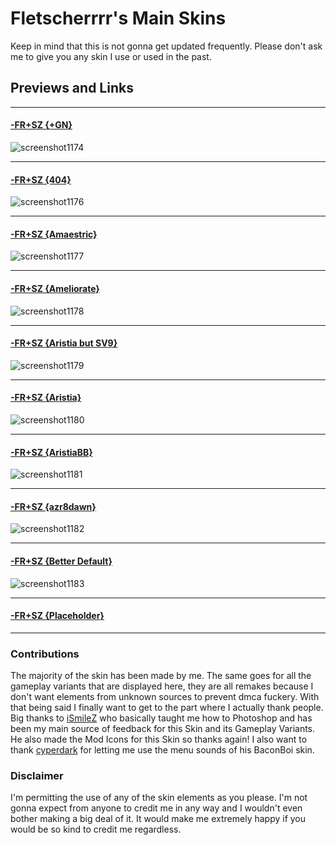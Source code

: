 # Fletscherrrr's Main Skins
Keep in mind that this is not gonna get updated frequently. Please don't ask me to give you any skin I use or used in the past.  

## Previews and Links  
____

#### [-FR+SZ {+GN}](https://drive.google.com/file/d/1Dl5NnUUGlmhEeZH4i-1aCUHsE3_wOaB-/view?usp=drive_link)  
![screenshot1174](https://github.com/Fletscherrrr/Skins/assets/115947237/72d28f30-7a58-4940-93d3-ca7f328dfcdc)

____

#### [-FR+SZ {404}](https://drive.google.com/file/d/1xtMFQ248seQdTVsc2Be950U7uVYuG-Zr/view?usp=drive_link)  
![screenshot1176](https://github.com/Fletscherrrr/Skins/assets/115947237/831527dd-c0e8-4464-9d0a-1706e3777c01)

____

#### [-FR+SZ {Amaestric}](https://drive.google.com/file/d/1yroWfTpi5BWdrK8JPkrrdj6ncylEgXMu/view?usp=drive_link)  
![screenshot1177](https://github.com/Fletscherrrr/Skins/assets/115947237/52db2d0d-9e1d-4a79-9424-6dfadb368c2f)

____

#### [-FR+SZ {Ameliorate}](https://drive.google.com/file/d/1tda3T0fOPEwyqgFZaU-ngdUCyM7yXlSk/view?usp=drive_link)  
![screenshot1178](https://github.com/Fletscherrrr/Skins/assets/115947237/4c41d644-b13f-465e-b967-1243a972716b)

____

#### [-FR+SZ {Aristia but SV9}](https://drive.google.com/file/d/1zoAfKzCNifVSXVeOyzHwmcOnB67DZR9n/view?usp=drive_link)  
![screenshot1179](https://github.com/Fletscherrrr/Skins/assets/115947237/afd255b0-b405-4818-bdb8-8e5c5629bf8b)

____

#### [-FR+SZ {Aristia}](https://drive.google.com/file/d/1MCeO6EuJCX-DEsbIrvc_XDafdOkzn1-b/view?usp=drive_link)  
![screenshot1180](https://github.com/Fletscherrrr/Skins/assets/115947237/7c95d7d0-9982-4195-9cb6-172e4f0fd616)

____

#### [-FR+SZ {AristiaBB}](https://drive.google.com/file/d/1AXr0_pXR-9Nj_asztZV9F9YECZ5vVukt/view?usp=drive_link)  
![screenshot1181](https://github.com/Fletscherrrr/Skins/assets/115947237/2ad9345b-a6e0-45b9-90fc-bc0ba9427e44)

____

#### [-FR+SZ {azr8dawn}](https://drive.google.com/file/d/1KxCMkKecYZKdnqqg3Cj0ol79PX8kRIoo/view?usp=drive_link)  
![screenshot1182](https://github.com/Fletscherrrr/Skins/assets/115947237/2e147d1f-c447-4f77-baba-dfa2c8ed4c6c)

____

#### [-FR+SZ {Better Default}](https://drive.google.com/file/d/1YUlElLfylK45yvYO7Opj2q2bx4hgGBRq/view?usp=drive_link)  
![screenshot1183](https://github.com/Fletscherrrr/Skins/assets/115947237/de1b8948-819c-4147-a508-8349a40ef9a2)

____

#### [-FR+SZ {Placeholder}]()  

____

### Contributions
The majority of the skin has been made by me. The same goes for all the gameplay variants that are displayed here, they are all remakes because I don't want elements from unknown sources to prevent dmca fuckery.
With that being said I finally want to get to the part where I actually thank people.
Big thanks to [iSmileZ](https://twitter.com/SZskins) who basically taught me how to Photoshop and has been my main source of feedback for this Skin and its Gameplay Variants.
He also made the Mod Icons for this Skin so thanks again!
I also want to thank [cyperdark](https://twitter.com/cpol_owo) for letting me use the menu sounds of his BaconBoi skin.

### Disclaimer
I'm permitting the use of any of the skin elements as you please. I'm not gonna expect from anyone to credit me in any way and I wouldn't even bother making a big deal of it.
It would make me extremely happy if you would be so kind to credit me regardless.
